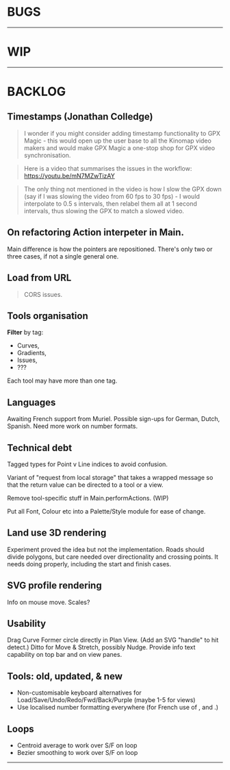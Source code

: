 
# BUGS

--- 

# WIP

---

# BACKLOG

## Timestamps (Jonathan Colledge)

> I wonder if you might consider adding timestamp functionality to GPX Magic - this would open up the user base to all the Kinomap video makers and would make GPX Magic a one-stop shop for GPX video synchronisation.

>Here is a video that summarises the issues in the workflow: https://youtu.be/mN7MZwTizAY

> The only thing not mentioned in the video is how I slow the GPX down (say if I was slowing the video from 60 fps to 30 fps) - I would interpolate to 0.5 s intervals, then relabel them all at 1 second intervals, thus slowing the GPX to match a slowed video.

## On refactoring Action interpeter in Main.

Main difference is how the pointers are repositioned.
There's only two or three cases, if not a single general one.

## Load from URL

> CORS issues.

## Tools organisation

**Filter** by tag:
- Curves,
- Gradients,
- Issues,
- ???

Each tool may have more than one tag.

## Languages

Awaiting French support from Muriel.
Possible sign-ups for German, Dutch, Spanish.
Need more work on number formats.

## Technical debt

Tagged types for Point v Line indices to avoid confusion.

Variant of "request from local storage" that takes a wrapped message so that the return value
can be directed to a tool or a view.

Remove tool-specific stuff in Main.performActions. (WIP)

Put all Font, Colour etc into a Palette/Style module for ease of change.

## Land use 3D rendering

Experiment proved the idea but not the implementation.
Roads should divide polygons, but care needed over directionality and crossing points.
It needs doing properly, including the start and finish cases.

## SVG profile rendering

Info on mouse move.
Scales?

## Usability

Drag Curve Former circle directly in Plan View. (Add an SVG "handle" to hit detect.)
Ditto for Move & Stretch, possibly Nudge.
Provide info text capability on top bar and on view panes.

## Tools: old, updated, & new

- Non-customisable keyboard alternatives for Load/Save/Undo/Redo/Fwd/Back/Purple (maybe 1-5 for views)
- Use localised number formatting everywhere (for French use of , and .)

## Loops

- Centroid average to work over S/F on loop
- Bezier smoothing to work over S/F on loop

 
---
